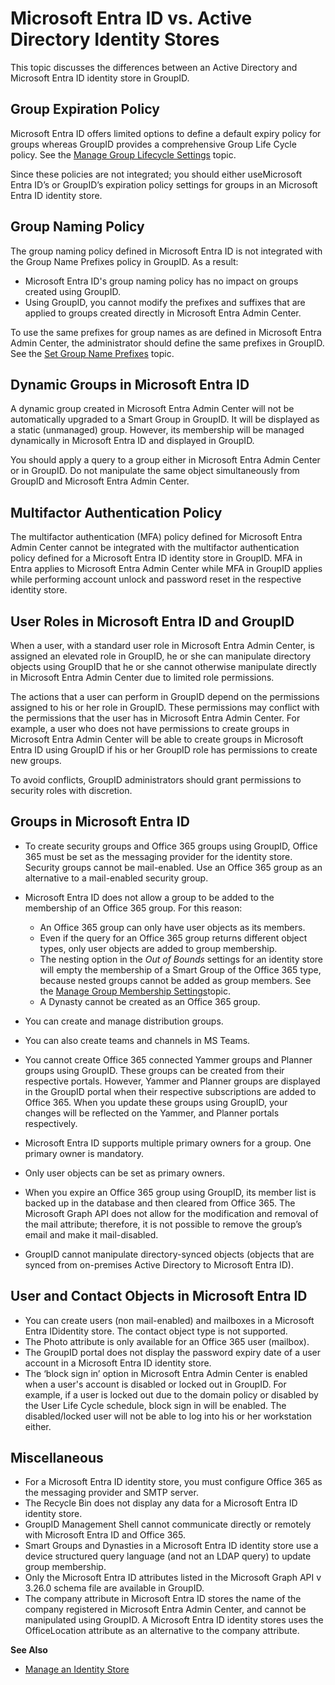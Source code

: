 # Microsoft Entra ID vs. Active Directory Identity Stores

This topic discusses the differences between an Active Directory and Microsoft Entra ID identity
store in GroupID.

## Group Expiration Policy

Microsoft Entra ID offers limited options to define a default expiry policy for groups whereas
GroupID provides a comprehensive Group Life Cycle policy. See the
[Manage Group Lifecycle Settings](/docs/groupid/11.0/groupid/admincenter/identitystore/configure/directoryservice/grouplifecycle.md)
topic.

Since these policies are not integrated; you should either useMicrosoft Entra ID’s or GroupID’s
expiration policy settings for groups in an Microsoft Entra ID identity store.

## Group Naming Policy

The group naming policy defined in Microsoft Entra ID is not integrated with the Group Name Prefixes
policy in GroupID. As a result:

- Microsoft Entra ID's group naming policy has no impact on groups created using GroupID.
- Using GroupID, you cannot modify the prefixes and suffixes that are applied to groups created
  directly in Microsoft Entra Admin Center.

To use the same prefixes for group names as are defined in Microsoft Entra Admin Center, the
administrator should define the same prefixes in GroupID. See the
[Set Group Name Prefixes](/docs/groupid/11.0/groupid/admincenter/identitystore/configure/directoryservice/prefixes.md)
topic.

## Dynamic Groups in Microsoft Entra ID

A dynamic group created in Microsoft Entra Admin Center will not be automatically upgraded to a
Smart Group in GroupID. It will be displayed as a static (unmanaged) group. However, its membership
will be managed dynamically in Microsoft Entra ID and displayed in GroupID.

You should apply a query to a group either in Microsoft Entra Admin Center or in GroupID. Do not
manipulate the same object simultaneously from GroupID and Microsoft Entra Admin Center.

## Multifactor Authentication Policy

The multifactor authentication (MFA) policy defined for Microsoft Entra Admin Center cannot be
integrated with the multifactor authentication policy defined for a Microsoft Entra ID identity
store in GroupID. MFA in Entra applies to Microsoft Entra Admin Center while MFA in GroupID applies
while performing account unlock and password reset in the respective identity store.

## User Roles in Microsoft Entra ID and GroupID

When a user, with a standard user role in Microsoft Entra Admin Center, is assigned an elevated role
in GroupID, he or she can manipulate directory objects using GroupID that he or she cannot otherwise
manipulate directly in Microsoft Entra Admin Center due to limited role permissions.

The actions that a user can perform in GroupID depend on the permissions assigned to his or her role
in GroupID. These permissions may conflict with the permissions that the user has in Microsoft Entra
Admin Center. For example, a user who does not have permissions to create groups in Microsoft Entra
Admin Center will be able to create groups in Microsoft Entra ID using GroupID if his or her GroupID
role has permissions to create new groups.

To avoid conflicts, GroupID administrators should grant permissions to security roles with
discretion.

## Groups in Microsoft Entra ID

- To create security groups and Office 365 groups using GroupID, Office 365 must be set as the
  messaging provider for the identity store. Security groups cannot be mail-enabled. Use an Office
  365 group as an alternative to a mail-enabled security group.
- Microsoft Entra ID does not allow a group to be added to the membership of an Office 365 group.
  For this reason:

    - An Office 365 group can only have user objects as its members.
    - Even if the query for an Office 365 group returns different object types, only user objects
      are added to group membership.
    - The nesting option in the _Out of Bounds_ settings for an identity store will empty the
      membership of a Smart Group of the Office 365 type, because nested groups cannot be added as
      group members. See the
      [Manage Group Membership Settings](/docs/groupid/11.0/groupid/admincenter/identitystore/configure/directoryservice/outofbounds.md)topic.
    - A Dynasty cannot be created as an Office 365 group.

- You can create and manage distribution groups.
- You can also create teams and channels in MS Teams.
- You cannot create Office 365 connected Yammer groups and Planner groups using GroupID. These
  groups can be created from their respective portals. However, Yammer and Planner groups are
  displayed in the GroupID portal when their respective subscriptions are added to Office 365. When
  you update these groups using GroupID, your changes will be reflected on the Yammer, and Planner
  portals respectively.
- Microsoft Entra ID supports multiple primary owners for a group. One primary owner is mandatory.
- Only user objects can be set as primary owners.
- When you expire an Office 365 group using GroupID, its member list is backed up in the database
  and then cleared from Office 365. The Microsoft Graph API does not allow for the modification and
  removal of the mail attribute; therefore, it is not possible to remove the group’s email and make
  it mail-disabled.
- GroupID cannot manipulate directory-synced objects (objects that are synced from on-premises
  Active Directory to Microsoft Entra ID).

## User and Contact Objects in Microsoft Entra ID

- You can create users (non mail-enabled) and mailboxes in a Microsoft Entra IDidentity store. The
  contact object type is not supported.
- The Photo attribute is only available for an Office 365 user (mailbox).
- The GroupID portal does not display the password expiry date of a user account in a Microsoft
  Entra ID identity store.
- The ‘block sign in’ option in Microsoft Entra Admin Center is enabled when a user's account is
  disabled or locked out in GroupID. For example, if a user is locked out due to the domain policy
  or disabled by the User Life Cycle schedule, block sign in will be enabled. The disabled/locked
  user will not be able to log into his or her workstation either.

## Miscellaneous

- For a Microsoft Entra ID identity store, you must configure Office 365 as the messaging provider
  and SMTP server.
- The Recycle Bin does not display any data for a Microsoft Entra ID identity store.
- GroupID Management Shell cannot communicate directly or remotely with Microsoft Entra ID and
  Office 365.
- Smart Groups and Dynasties in a Microsoft Entra ID identity store use a device structured query
  language (and not an LDAP query) to update group membership.
- Only the Microsoft Entra ID attributes listed in the Microsoft Graph API v 3.26.0 schema file are
  available in GroupID.
- The company attribute in Microsoft Entra ID stores the name of the company registered in Microsoft
  Entra Admin Center, and cannot be manipulated using GroupID. A Microsoft Entra ID identity stores
  uses the OfficeLocation attribute as an alternative to the company attribute.

**See Also**

- [Manage an Identity Store](/docs/groupid/11.0/groupid/admincenter/identitystore/manage.md)
